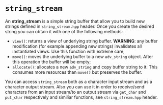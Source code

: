 # `string_stream`

An **string_stream** is a simple string buffer that allow you to build new strings defined in `string_stream.hpp` header. Once you create the desired string you can obtain it with one of the following methods:

* `view()`: returns a view of underlying string buffer. **WARNING**: any buffer modification (for example appending new strings) invalidates all instantiated views. Use this function with extreme care;
* `move()`: moves the underlying buffer to a new `adv_string` object. After this operation the buffer will be empty;
* `allocate()`: allocates a new `adv_string` and copy buffer string to it. This consumes more resources than `move()` but preserves the buffer.

You can access `string_stream` both as a character input stream and as a character output stream. Also you can use it in order to receive/send characters from an input stream/to an output stream via `get_char` and `put_char` respectively and similiar functions, see `string_stream.hpp` header.
